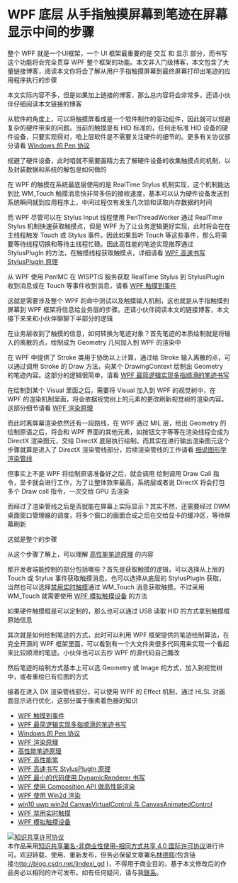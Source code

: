 # WPF 底层 从手指触摸屏幕到笔迹在屏幕显示中间的步骤

整个 WPF 就是一个UI框架，一个 UI 框架最重要的是 交互 和 显示 部分，而书写这个功能将会完全贯穿 WPF 整个框架的功能。本文非入门级博客，本文包含了大量链接博客，阅读本文你将会了解从用户手指触摸屏幕到最终屏幕打印出笔迹的应用程序执行的步骤

<!--more-->
<!-- 发布 -->

本文实际内容不多，但是如果加上链接的博客，那么总内容将会非常多，还请小伙伴仔细阅读本文链接的博客

从软件的角度上，可以将触摸屏看成是一个软件制作的驱动组件，因此就可以规避复杂的硬件带来的问题。当前的触摸是有 HID 标准的，任何走标准 HID 设备的硬件设备，只要实现得对，咱上层软件是不需要关注硬件的细节的。更多有关协议部分请看 [Windows 的 Pen 协议](https://blog.lindexi.com/post/Windows-%E7%9A%84-Pen-%E5%8D%8F%E8%AE%AE.html)

规避了硬件设备，此时咱就不需要画精力去了解硬件设备的收集触摸点的机制，以及封装数据和系统的解包是如何做的

在 WPF 的触摸在系统最底层使用的是 RealTime Stylus 机制实现，这个机制能达到比 WM_Touch 触摸消息快非常多倍的接收速度，基本可以认为硬件设备发送到系统瞬间就到应用程序上，中间过程仅有发生几次锁和读取内存数据的时间

而 WPF 尽管可以在 Stylus Input 线程使用 PenThreadWorker 通过 RealTime Stylus 机制快速获取触摸点，但是 WPF 为了让业务逻辑更好实现，此时将会在在主线程触发 Touch 或 Stylus 事件。因此如果监听 Touch 等这些事件，那么将需要等待线程切换和等待主线程忙碌。因此高性能的笔迹实现推荐通过 StylusPlugIn 的方法，在触摸线程获取触摸点，详细请看 [WPF 高速书写 StylusPlugIn 原理](https://blog.lindexi.com/post/WPF-%E9%AB%98%E9%80%9F%E4%B9%A6%E5%86%99-StylusPlugIn-%E5%8E%9F%E7%90%86.html)

从 WPF 使用 PenIMC 在 WISPTIS 服务获取 RealTime Stylus 到 StylusPlugIn 收到消息或在 Touch 等事件收到消息，请看 [WPF 触摸到事件](https://blog.lindexi.com/post/WPF-%E8%A7%A6%E6%91%B8%E5%88%B0%E4%BA%8B%E4%BB%B6.html)

这就是需要涉及整个 WPF 的命中测试以及触摸输入机制，这也就是从手指触摸到屏幕到 WPF 框架将信息给业务层的步骤。还请小伙伴阅读本文的链接博客，本文接下来来和小伙伴聊聊下半部分的逻辑

在业务层收到了触摸的信息，如何转换为笔迹对象？首先笔迹的本质绘制就是将输入的离散的点，绘制成为 Geometry 几何加入到 WPF 的渲染中

在 WPF 中提供了 Stroke 类用于协助以上计算，通过给 Stroke 输入离散的点，可以通过调用 Stroke 的 Draw 方法，向某个 DrawingContext 绘制出 Geometry 的笔迹内容。这部分的逻辑很简单，请看 [WPF 最简逻辑实现多指顺滑的笔迹书写](https://blog.lindexi.com/post/WPF-%E6%9C%80%E7%AE%80%E9%80%BB%E8%BE%91%E5%AE%9E%E7%8E%B0%E5%A4%9A%E6%8C%87%E9%A1%BA%E6%BB%91%E7%9A%84%E7%AC%94%E8%BF%B9%E4%B9%A6%E5%86%99.html)

在绘制到某个 Visual 里面之后，需要将 Visual 加入到 WPF 的视觉树中，在 WPF 的渲染机制里面，将会依据视觉树上的元素的更改刷新视觉树的渲染内容。这部分细节请看 [WPF 渲染原理](https://blog.lindexi.com/post/WPF-%E6%B8%B2%E6%9F%93%E5%8E%9F%E7%90%86.html)

而此时离屏幕渲染依然还有一段路线，在 WPF 通过 MIL 层，给出 Geometry 的绘制原语之后，将会和 WPF 界面的其他元素，如按钮文字等等在渲染线程合成为 DirectX 渲染图元，交给 DirectX 底层执行绘制。而其实在进行输出渲染图元这个步骤就算是进入了 DirectX 渲染管线部分，后续渲染管线的工作请看 [细说图形学渲染管线](https://zhuanlan.zhihu.com/p/79183044)

但事实上不是 WPF 将绘制原语准备好之后，就会调用 绘制调用 Draw Call 指令，显卡就会进行工作，为了让整体效率最高，系统层或者说 DirectX 将会打包多个 Draw call 指令，一次交给 GPU 去渲染

而经过了渲染管线之后是否就能在屏幕上实际显示？其实不然，还需要经过 DWM 桌面窗口管理器的调度，将多个窗口的画面合成之后在交给显卡的缓冲区，等待屏幕刷新

这就是整个的步骤

从这个步骤了解上，可以理解 [高性能笔迹原理](https://blog.lindexi.com/post/%E9%AB%98%E6%80%A7%E8%83%BD%E7%AC%94%E8%BF%B9%E5%8E%9F%E7%90%86.html) 的内容

那开发者端能控制的部分包括哪些？首先是获取触摸的逻辑，可以选择从上层的 Touch 或 Stylus 事件获取触摸消息，也可以选择从底层的 StylusPlugIn 获取，当然也可以选择[禁用实时触摸](https://blog.lindexi.com/post/WPF-%E7%A6%81%E7%94%A8%E5%AE%9E%E6%97%B6%E8%A7%A6%E6%91%B8.html)通过 WM_Touch 消息获取触摸。不过采用 WM_Touch 就需要使用 [WPF 模拟触摸设备](https://blog.lindexi.com/post/WPF-%E6%A8%A1%E6%8B%9F%E8%A7%A6%E6%91%B8%E8%AE%BE%E5%A4%87.html) 的方法

如果硬件触摸框是可以定制的，那么也可以通过 USB 读取 HID 的方式拿到触摸框原始信息

其次就是如何绘制笔迹的方式，此时可以利用 WPF 框架提供的笔迹绘制算法，在完全开源的 WPF 框架里面，可以看到有一个大文件夹很多代码用来实现一个看起来比较顺滑的笔迹。小伙伴也可以去抄 WPF 的源代码自己魔改

然后笔迹的绘制方式基本上可以选 Geometry 或 Image 的方式，加入到视觉树中，或者重绘已有位图的方式

接着在进入 DX 渲染管线部分，可以使用 WPF 的 Effect 机制，通过 HLSL 对画面显示进行优化，这部分属于像素着色器的知识

- [WPF 触摸到事件](https://blog.lindexi.com/post/WPF-%E8%A7%A6%E6%91%B8%E5%88%B0%E4%BA%8B%E4%BB%B6.html)
- [WPF 最简逻辑实现多指顺滑的笔迹书写](https://blog.lindexi.com/post/WPF-%E6%9C%80%E7%AE%80%E9%80%BB%E8%BE%91%E5%AE%9E%E7%8E%B0%E5%A4%9A%E6%8C%87%E9%A1%BA%E6%BB%91%E7%9A%84%E7%AC%94%E8%BF%B9%E4%B9%A6%E5%86%99.html)
- [Windows 的 Pen 协议](https://blog.lindexi.com/post/Windows-%E7%9A%84-Pen-%E5%8D%8F%E8%AE%AE.html)
- [WPF 渲染原理](https://lindexi.gitee.io/post/WPF-%E6%B8%B2%E6%9F%93%E5%8E%9F%E7%90%86.html )
- [高性能笔迹原理](https://blog.lindexi.com/post/%E9%AB%98%E6%80%A7%E8%83%BD%E7%AC%94%E8%BF%B9%E5%8E%9F%E7%90%86.html)
- [WPF 高性能笔](https://blog.lindexi.com/post/WPF-%E9%AB%98%E6%80%A7%E8%83%BD%E7%AC%94.html ) 
- [WPF 高速书写 StylusPlugIn 原理](https://blog.lindexi.com/post/WPF-%E9%AB%98%E9%80%9F%E4%B9%A6%E5%86%99-StylusPlugIn-%E5%8E%9F%E7%90%86.html )
- [WPF 最小的代码使用 DynamicRenderer 书写](https://blog.lindexi.com/post/WPF-%E6%9C%80%E5%B0%8F%E7%9A%84%E4%BB%A3%E7%A0%81%E4%BD%BF%E7%94%A8-DynamicRenderer-%E4%B9%A6%E5%86%99.html )
- [WPF 使用 Composition API 做高性能渲染](https://blog.lindexi.com/post/WPF-%E4%BD%BF%E7%94%A8-Composition-API-%E5%81%9A%E9%AB%98%E6%80%A7%E8%83%BD%E6%B8%B2%E6%9F%93.html )
- [WPF 使用 Win2d 渲染](https://blog.lindexi.com/post/WPF-%E4%BD%BF%E7%94%A8-Win2d-%E6%B8%B2%E6%9F%93.html )
- [win10 uwp win2d CanvasVirtualControl 与 CanvasAnimatedControl](https://blog.lindexi.com/post/win10-uwp-win2d-CanvasVirtualControl-%E4%B8%8E-CanvasAnimatedControl.html )
- [WPF 禁用实时触摸](https://blog.lindexi.com/post/WPF-%E7%A6%81%E7%94%A8%E5%AE%9E%E6%97%B6%E8%A7%A6%E6%91%B8.html)
- [WPF 模拟触摸设备](https://blog.lindexi.com/post/WPF-%E6%A8%A1%E6%8B%9F%E8%A7%A6%E6%91%B8%E8%AE%BE%E5%A4%87.html)

<a rel="license" href="http://creativecommons.org/licenses/by-nc-sa/4.0/"><img alt="知识共享许可协议" style="border-width:0" src="https://licensebuttons.net/l/by-nc-sa/4.0/88x31.png" /></a><br />本作品采用<a rel="license" href="http://creativecommons.org/licenses/by-nc-sa/4.0/">知识共享署名-非商业性使用-相同方式共享 4.0 国际许可协议</a>进行许可。欢迎转载、使用、重新发布，但务必保留文章署名[林德熙](http://blog.csdn.net/lindexi_gd)(包含链接:http://blog.csdn.net/lindexi_gd )，不得用于商业目的，基于本文修改后的作品务必以相同的许可发布。如有任何疑问，请与我[联系](mailto:lindexi_gd@163.com)。  
